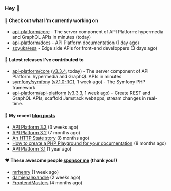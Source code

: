### Hey 👋

#### 👷 Check out what I'm currently working on

- [api-platform/core](https://github.com/api-platform/core) - The server component of API Platform: hypermedia and GraphQL APIs in minutes (today)
- [api-platform/docs](https://github.com/api-platform/docs) - API Platform documentation (1 day ago)
- [soyuka/esa](https://github.com/soyuka/esa) - Edge side APIs for front-end developpers (3 days ago)

#### 🔭 Latest releases I've contributed to

- [api-platform/core](https://github.com/api-platform/core) ([v3.3.4](https://github.com/api-platform/core/releases/tag/v3.3.4), today) - The server component of API Platform: hypermedia and GraphQL APIs in minutes
- [symfony/symfony](https://github.com/symfony/symfony) ([v7.1.0-RC1](https://github.com/symfony/symfony/releases/tag/v7.1.0-RC1), 1 week ago) - The Symfony PHP framework
- [api-platform/api-platform](https://github.com/api-platform/api-platform) ([v3.3.3](https://github.com/api-platform/api-platform/releases/tag/v3.3.3), 1 week ago) - Create REST and GraphQL APIs, scaffold Jamstack webapps, stream changes in real-time.

#### 📜 My recent [blog posts](https://soyuka.me)

- [API Platform 3.3](https://soyuka.me/api-platform-3.3/) (3 weeks ago)
- [API Platform 3.2](https://soyuka.me/api-platform-3.2/) (7 months ago)
- [An HTTP State story](https://soyuka.me/http-state-story/) (8 months ago)
- [How to create a PHP Playground for your documentation](https://soyuka.me/how-to-create-a-php-playground-for-your-documentation/) (8 months ago)
- [API Platform 3.1](https://soyuka.me/api-platform-3.1-whats-new/) (1 year ago)

#### ❤️ These awesome people [sponsor me](https://github.com/sponsors/soyuka) (thank you!)

- [mrhenry](https://github.com/mrhenry) (1 week ago)
- [damienalexandre](https://github.com/damienalexandre) (2 weeks ago)
- [FrontendMasters](https://github.com/FrontendMasters) (4 months ago)
